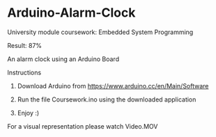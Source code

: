 # Arduino-Alarm-Clock
University module coursework: Embedded System Programming

Result: 87%

An alarm clock using an Arduino Board

Instructions

1. Download Arduino from https://www.arduino.cc/en/Main/Software

2. Run the file Coursework.ino using the downloaded application

3. Enjoy :)

For a visual representation please watch Video.MOV
